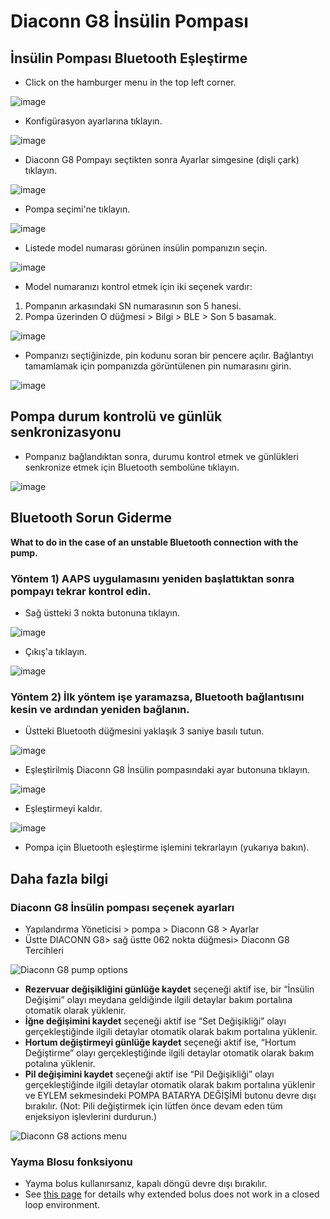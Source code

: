 # Diaconn G8 İnsülin Pompası

## İnsülin Pompası Bluetooth Eşleştirme

- Click on the hamburger menu in the top left corner.

![image](../images/DiaconnG8/DiaconnG8_01.jpg)

- Konfigürasyon ayarlarına tıklayın.

![image](../images/DiaconnG8/DiaconnG8_02.jpg)

- Diaconn G8 Pompayı seçtikten sonra Ayarlar simgesine (dişli çark) tıklayın.

![image](../images/DiaconnG8/DiaconnG8_03.jpg)

- Pompa seçimi'ne tıklayın.

![image](../images/DiaconnG8/DiaconnG8_04.jpg)

- Listede model numarası görünen insülin pompanızın seçin.

![image](../images/DiaconnG8/DiaconnG8_05.jpg)

- Model numaranızı kontrol etmek için iki seçenek vardır:

1. Pompanın arkasındaki SN numarasının son 5 hanesi.
2. Pompa üzerinden O düğmesi > Bilgi > BLE > Son 5 basamak.

![image](../images/DiaconnG8/DiaconnG8_06.jpg)

- Pompanızı seçtiğinizde, pin kodunu soran bir pencere açılır. Bağlantıyı tamamlamak için pompanızda görüntülenen pin numarasını girin.

 ![image](../images/DiaconnG8/DiaconnG8_07.jpg)

## Pompa durum kontrolü ve günlük senkronizasyonu

- Pompanız bağlandıktan sonra, durumu kontrol etmek ve günlükleri senkronize etmek için Bluetooth sembolüne tıklayın.

![image](../images/DiaconnG8/DiaconnG8_08.jpg)

## Bluetooth Sorun Giderme

**What to do in the case of an unstable Bluetooth connection with the pump.**

### Yöntem 1) AAPS uygulamasını yeniden başlattıktan sonra pompayı tekrar kontrol edin.

- Sağ üstteki 3 nokta butonuna tıklayın.

![image](../images/DiaconnG8/DiaconnG8_09.jpg)

- Çıkış'a tıklayın.

![image](../images/DiaconnG8/DiaconnG8_10.jpg)

### Yöntem 2) İlk yöntem işe yaramazsa, Bluetooth bağlantısını kesin ve ardından yeniden bağlanın.

- Üstteki Bluetooth düğmesini yaklaşık 3 saniye basılı tutun.

![image](../images/DiaconnG8/DiaconnG8_11.jpg)

- Eşleştirilmiş Diaconn G8 İnsülin pompasındaki ayar butonuna tıklayın.

![image](../images/DiaconnG8/DiaconnG8_12.jpg)

- Eşleştirmeyi kaldır.

![image](../images/DiaconnG8/DiaconnG8_13.jpg)

- Pompa için Bluetooth eşleştirme işlemini tekrarlayın (yukarıya bakın).

## Daha fazla bilgi

### Diaconn G8 İnsülin pompası seçenek ayarları

- Yapılandırma Yöneticisi > pompa > Diaconn G8 > Ayarlar
- Üstte DIACONN G8> sağ üstte 062 nokta düğmesi> Diaconn G8 Tercihleri

![Diaconn G8 pump options](../images/DiaconnG8/DiaconnG8_14.jpg)

- **Rezervuar değişikliğini günlüğe kaydet** seçeneği aktif ise, bir “İnsülin Değişimi” olayı meydana geldiğinde ilgili detaylar bakım portalına otomatik olarak yüklenir.
- **İğne değişimini kaydet** seçeneği aktif ise “Set Değişikliği” olayı gerçekleştiğinde ilgili detaylar otomatik olarak bakım portalına yüklenir.
- **Hortum değiştirmeyi günlüğe kaydet** seçeneği aktif ise, “Hortum Değiştirme” olayı gerçekleştiğinde ilgili detaylar otomatik olarak bakım potalına yüklenir.
- **Pil değişimini kaydet** seçeneği aktif ise “Pil Değişikliği” olayı gerçekleştiğinde ilgili detaylar otomatik olarak bakım portalına yüklenir ve EYLEM sekmesindeki POMPA BATARYA DEĞİŞİMİ butonu devre dışı bırakılır. (Not: Pili değiştirmek için lütfen önce devam eden tüm enjeksiyon işlevlerini durdurun.)

![Diaconn G8 actions menu](../images/DiaconnG8/DiaconnG8_15.jpg)

### Yayma Blosu fonksiyonu

- Yayma bolus kullanırsanız, kapalı döngü devre dışı bırakılır.
- See [this page](../DailyLifeWithAaps/ExtendedCarbs.md#why-extended-boluses-wont-work-in-a-closed-loop-environment) for details why extended bolus does not work in a closed loop environment.
